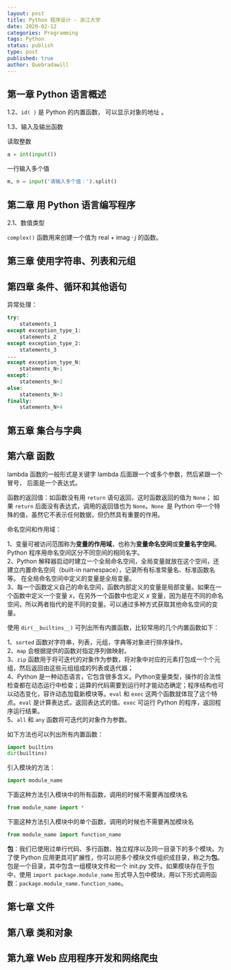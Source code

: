 ```yaml
---
layout: post
title: Python 程序设计 - 浙江大学
date: 2020-02-12
categories: Programming
tags: Python
status: publish
type: post
published: true
author: Quebradawill
---
```


## 第一章 Python 语言概述

1.2、`id( )` 是 Python 的内置函数， 可以显示对象的地址 。

1.3、输入及输出函数

读取整数

```python
a = int(input())
```

一行输入多个值

```python
m, n = input('请输入多个值：').split()
```

## 第二章 用 Python 语言编写程序

2.1、数值类型

`complex()` 函数用来创建一个值为 $\textrm{real} + \textrm{imag} \cdot j$ 的函数。

## 第三章 使用字符串、列表和元组



## 第四章 条件、循环和其他语句

异常处理：

```python
try:
    statements_1
except exception_type_1:
    statements_2
except exception_type_2:
    statements_3
...
except exception_type_N:
    statements_N+1
except:
    statements_N+2
else:
    statements_N+3
finally:
    statements_N+4
```

## 第五章 集合与字典



## 第六章 函数

lambda 函数的一般形式是关键字 lambda 后面跟一个或多个参数，然后紧跟一个冒号， 后面是一个表达式。  

函数的返回值：如函数没有用 `return` 语句返回，这时函数返回的值为 `None`； 如果 `return` 后面没有表达式，调用的返回值也为 `None`。`None `是 Python 中一个特殊的值，虽然它不表示任何数据，但仍然具有重要的作用。  

命名空间和作用域：

1、变量可被访问范围称为**变量的作用域**，也称为**变量命名空间**或**变量名字空间**。 Python 程序用命名空间区分不同空间的相同名字。<br>2、Python 解释器启动时建立一个全局命名空间，全局变量就放在这个空间，还建立内置命名空间（built-in namespace），记录所有标准常量名、标准函数名等。 在全局命名空间中定义的变量是全局变量。<br>3、每一个函数定义自己的命名空间，函数内部定义的变量是局部变量。如果在一个函数中定义一个变量 $x$，在另外一个函数中也定义 $x$ 变量，因为是在不同的命名空间，所以两者指代的是不同的变量。可以通过多种方式获取其他命名空间的变量。  

使用 `dir(__builtins__)` 可列出所有内置函数，比较常用的几个内置函数如下：

1、`sorted` 函数对字符串，列表，元组，字典等对象进行排序操作。<br>2、`map` 会根据提供的函数对指定序列做映射。<br>3、`zip` 函数用于将可迭代的对象作为参数，将对象中对应的元素打包成一个个元组，然后返回由这些元组组成的列表或迭代器；<br>4、Python 是一种动态语言，它包含很多含义。Python变量类型，操作的合法性检查都在动态运行中检查；运算的代码需要到运行时才能动态确定；程序结构也可以动态变化，容许动态加载新模块等。`eval` 和 `exec` 这两个函数就体现了这个特点。`eval` 是计算表达式，返回表达式的值。`exec` 可运行 Python 的程序，返回程序运行结果。<br>5、`all` 和 `any` 函数将可迭代的对象作为参数。

如下方法也可以列出所有内置函数：

```python
import builtins
dir(builtins)
```

引入模块的方法：

```python
import module_name
```

下面这种方法引入模块中的所有函数，调用的时候不需要再加模块名

```python
from module_name import *
```

下面这种方法引入模块中的单个函数，调用的时候也不需要再加模块名

```python
from module_name import function_name
```

**包**：我们已使用过单行代码、多行函数、独立程序以及同一目录下的多个模块。为了使 Python 应用更具可扩展性，你可以把多个模块文件组织成目录，称之为**包**。包是一个目录，其中包含一组模块文件和一个 init.py 文件。如果模块存在于包中，使用 `import package.module_name` 形式导入包中模块，用以下形式调用函数：`package.module_name.function_name`。

## 第七章 文件



## 第八章 类和对象



## 第九章 Web 应用程序开发和网络爬虫
